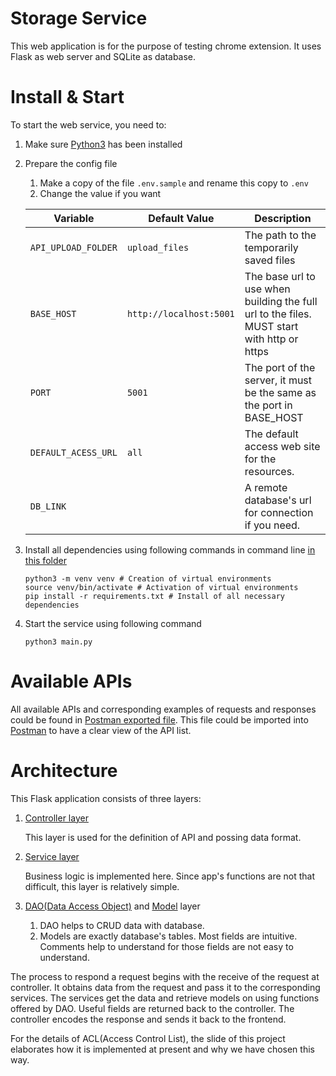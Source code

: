 # Storage Service

This web application is for the purpose of testing chrome extension. It uses Flask as web server and SQLite as database.

# Install & Start

To start the web service, you need to:

1. Make sure [Python3](https://www.python.org/downloads/) has been installed

2. Prepare the config file

   1. Make a copy of the file `.env.sample` and rename this copy to `.env`
   2. Change the value if you want

   | Variable            | Default Value           | Description                                                  |
   | ------------------- | ----------------------- | ------------------------------------------------------------ |
   | `API_UPLOAD_FOLDER` | `upload_files`          | The path to the temporarily saved files                      |
   | `BASE_HOST`         | `http://localhost:5001` | The base url to use when building the full url to the files. MUST start with http or https |
   | `PORT`              | `5001`                  | The port of the server, it must be the same as the port in BASE_HOST |
   | `DEFAULT_ACESS_URL` | `all`                   | The default access web site for the resources.               |
   | `DB_LINK`           | ` `                     | A remote database's url for connection if you need.          |

3. Install all dependencies using following commands in command line <u>in this folder</u>

   ```shell
   python3 -m venv venv # Creation of virtual environments
   source venv/bin/activate # Activation of virtual environments
   pip install -r requirements.txt # Install of all necessary dependencies
   ```

4. Start the service using following command

   ```shell
   python3 main.py
   ```

# Available APIs

All available APIs and corresponding examples of requests and responses could be found in [Postman exported file](./Projet3A.postman_collection.json). This file could be imported into [Postman](https://www.postman.com/downloads/) to have a clear view of the API list.

# Architecture

This Flask application consists of three layers:

1. [Controller layer](demo-storage/controller.py)

   This layer is used for the definition of API and possing data format.

2. [Service layer](demo-storage/service.py)

   Business logic is implemented here. Since app's functions are not that difficult, this layer is relatively simple. 

3. [DAO(Data Access Object)](demo-storage/dao.py) and [Model](demo-storage/models.py) layer

   1. DAO helps to CRUD data with database.
   2. Models are exactly database's tables. Most fields are intuitive. Comments help to understand for those fields are not easy to understand.

The process to respond a request begins with the receive of the request at controller. It obtains data from the request and pass it to the corresponding services. The services get the data and retrieve models on using functions offered by DAO. Useful fields are returned back to the controller. The controller encodes the response and sends it back to the frontend.

For the details of ACL(Access Control List), the slide of this project elaborates how it is implemented at present and why we have chosen this way.
